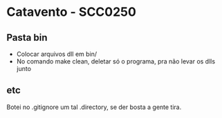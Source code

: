 # Catavento - SCC0250

## Pasta bin
* Colocar arquivos dll em bin/
* No comando make clean, deletar só o programa, pra não levar os dlls junto

## etc
Botei no .gitignore um tal .directory, se der bosta a gente tira.
